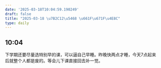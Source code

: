```yaml
---
date: '2025-03-18T10:04:59.190249'
draft: false
title: "2025-03-18 \u7B2C12\u5468 \u661F\u671F\u4E8C"
type: daily
---
```


## 10:04

下学期还要尽量选特别早的课，可以逼自己早睡。昨晚快两点才睡，今天7点起来后就整个人都是废的。等会儿下课直接回去补一觉。

